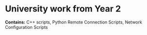 # University work from Year 2

**Contains:**
C++ scripts,
Python Remote Connection Scripts,
Network Configuration Scripts
